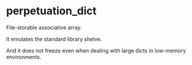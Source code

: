 # perpetuation_dict
File-storable associative array. 

It emulates the standard library shelve.

And it does not freeze even when dealing with large dicts in low-memory environments.
